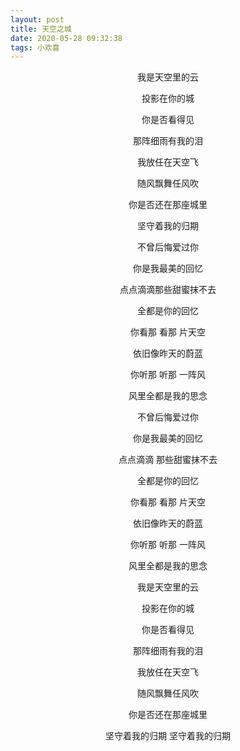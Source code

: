 ```yaml
---
layout: post
title: 天空之城
date: 2020-05-28 09:32:38
tags: 小欢喜
---
```

<center>
我是天空里的云

投影在你的城

你是否看得见

那阵细雨有我的泪

我放任在天空飞

随风飘舞任风吹

你是否还在那座城里

坚守着我的归期

不曾后悔爱过你

你是我最美的回忆

点点滴滴那些甜蜜抹不去

全都是你的回忆

你看那 看那  片天空

依旧像昨天的蔚蓝

你听那  听那  一阵风

风里全都是我的思念

不曾后悔爱过你

你是我最美的回忆

点点滴滴  那些甜蜜抹不去

全都是你的回忆

你看那  看那  片天空

依旧像昨天的蔚蓝

你听那  听那  一阵风

风里全都是我的思念

我是天空里的云

投影在你的城

你是否看得见

那阵细雨有我的泪

我放任在天空飞

随风飘舞任风吹

你是否还在那座城里

坚守着我的归期 坚守着我的归期
</center>